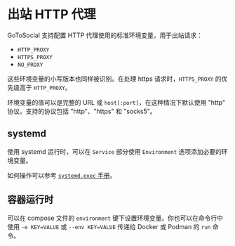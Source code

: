 # 出站 HTTP 代理

GoToSocial 支持配置 HTTP 代理使用的标准环境变量，用于出站请求：

* `HTTP_PROXY`
* `HTTPS_PROXY`
* `NO_PROXY`

这些环境变量的小写版本也同样被识别。在处理 https 请求时，`HTTPS_PROXY` 的优先级高于 `HTTP_PROXY`。

环境变量的值可以是完整的 URL 或 `host[:port]`，在这种情况下默认使用 "http" 协议。支持的协议包括 "http"、"https" 和 "socks5"。

## systemd

使用 systemd 运行时，可以在 `Service` 部分使用 `Environment` 选项添加必要的环境变量。

如何操作可以参考 [`systemd.exec` 手册](https://www.freedesktop.org/software/systemd/man/systemd.exec.html#Environment)。

## 容器运行时

可以在 compose 文件的 `environment` 键下设置环境变量。你也可以在命令行中使用 `-e KEY=VALUE` 或 `--env KEY=VALUE` 传递给 Docker 或 Podman 的 `run` 命令。
